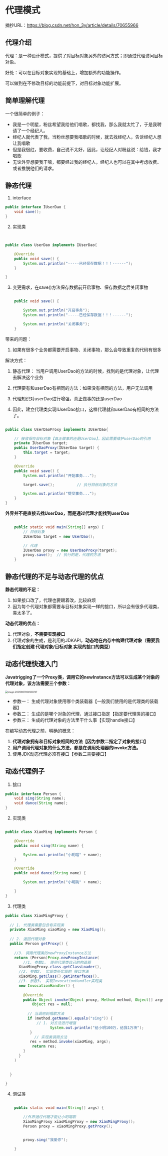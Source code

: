 # 代理模式

摘抄URL：https://blog.csdn.net/hon_3y/article/details/70655966

## 代理介绍

代理：是一种设计模式，提供了对目标对象另外的访问方式；即通过代理访问目标对象。

好处：可以在目标对象实现的基础上，增加额外的功能操作。

可以做到在不修改目标的功能前提下，对目标对象功能扩展。

## 简单理解代理

一个很简单的例子：

- 我是一个明星，粉丝希望我给他们唱歌，都找我，那么我就太忙了，于是我聘请了一个经纪人。
- 经纪人就代表了我，当粉丝想要我唱歌的时候，就去找经纪人，告诉经纪人想让我唱歌
- 但是我很红，要收费，自己说不太好，因此，让经纪人对粉丝说：给钱，我才唱歌
- 无论外界想要我干嘛，都要经过我的经纪人，经纪人也可以在其中考虑收费、或者推脱他们的请求。

## 静态代理

1. interface

```java
public interface IUserDao {
	void save();
}
```

2. 实现类

```java


public class UserDao implements IUserDao{

    @Override
    public void save() {
        System.out.println("-----已经保存数据！！！------");
    }

}

```

3. 变更需求，在save()方法保存数据前开启事物、保存数据之后关闭事物

```java

    public void save() {

        System.out.println("开启事务");
        System.out.println("-----已经保存数据！！！------");

        System.out.println("关闭事务");
    }
```



带来的问题：

1. 如果有很多个业务都需要开启事物、关闭事物，那么会导致重复的代码有很多

解决方式：

1. 静态代理： 当用户调用UserDao的方法的时候，找到的是代理对象，让代理去解决这个业务
2. 代理要有和userDao有相同的方法：如果没有相同的方法，用户无法调用
3. 代理知识对userDao进行增强，真正做事的还是userDao



4. 因此，建立代理类实现IUserDao接口，这样代理就和userDao有相同的方法了。

```java

public class UserDaoProxy implements IUserDao{

    // 接收保存目标对象【真正做事的还是UserDao】，因此需要维护userDao的引用
    private IUserDao target;
    public UserDaoProxy(IUserDao target) {
        this.target = target;
    }

    @Override
    public void save() {
        System.out.println("开始事务...");

        target.save();          // 执行目标对象的方法

        System.out.println("提交事务...");
    }
}
```

**外界并不是直接去找UserDao，而是通过代理才能找到userDao**

```java

    public static void main(String[] args) {
        // 目标对象
        IUserDao target = new UserDao();

        // 代理
        IUserDao proxy = new UserDaoProxy(target);
        proxy.save();  // 执行的是，代理的方法
    }

```

## 静态代理的不足与动态代理的优点

**静态代理的不足：**

1. 如果接口改了，代理也要跟着改，比较麻烦
2. 因为每个代理对象都需要与目标对象实现一样的接口，所以会有很多代理类，类太多了。

**动态代理的优点：**

1. 代理对象，**不需要实现接口**
2. 代理对象的生成，是利用的JDKAPI，**动态地在内存中构建代理对象（需要我们指定创建 代理对象/目标对象 实现的接口的类型）**



## 动态代理快速入门

**Javatrigging了一个Proxy类，调用它的newInstance方法可以生成某个对象的代理对象，该方法需要三个参数：**

<img src="./les_images/image-20210807004500747.png" alt="image-20210807004500747" style="zoom:50%;" />

- 参数一： 生成代理对象使用哪个类装载器【一般我们使用的是代理类的装载器】
- 参数二： 生成的是哪个对象的代理，通过接口指定【指定要代理类的接口】
- 参数三： 生成的代理对象的方法里干什么事【实现handle接口】

在编写动态代理之前，明确的概念：

1. **代理对象拥有和目标对象相同的方法【因为参数二指定了对象的接口】**
2. **用户调用代理对象的什么方法，都是在调用处理器的invoke方法。**
3. 使用JDK动态代理必须有接口【参数二需要接口】

## 动态代理例子

1. 接口

```java
public interface Person {
	void sing(String name);
	void dance(String name);
}
```

2. 实现类

```java

public class XiaoMing implements Person {

    @Override
    public void sing(String name) {

        System.out.println("小明唱" + name);
    }

    @Override
    public void dance(String name) {

        System.out.println("小明跳" + name);

    }
}
```

3. 代理类

```java
public class XiaoMingProxy {
	
  // 1. 代理类需要包含有实现类
  private XiaoMing xiaoMing = new XiaoMing();
  
  // 2. 返回代理对象
  public Person getProxy() {
    
    //3. 调用代理类的newProxyInstance方法
    return (Person)Proxy.newProxyInstance(
    	//1. 参数1， 使用代理类自己的构造器
      XiaoMingProxy.class.getClassLoader(),
      //2. 参数2， 实现类所实现的 接口方法
      xiaoMing.getClass().getInterfaces(),
      //3. 参数3， 实现InvocationHandler实现类
      new InvocationHandler() {
        
        @Override
        public Object invoke(Object proxy, Method method, Object[] args) {
         	Object res = null;
          
          // 当调用到唱歌方法
          if (method.getName().equals("sing")) {     	
          	  // 1. 对方法进行增强
        	 		System.out.println("给小明100万，给我1万块");   
      	   }
    	     // 实现类调用方法
           res = method.invoke(xiaoMing, args);
          	return res;
        }
      }
    )
    
    
  }
	
}
```



4. 测试类

```java

    public static void main(String[] args) {

        //外界通过代理才能让小明唱歌
        XiaoMingProxy xiaoMingProxy = new XiaoMingProxy();
        Person proxy = xiaoMingProxy.getProxy();


        proxy.sing("我爱你");

    }
```



